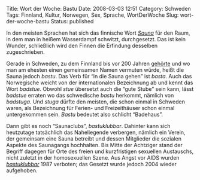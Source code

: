 Title: Wort der Woche: Bastu
Date: 2008-03-03 12:51
Category: Schweden
Tags: Finnland, Kultur, Norwegen, Sex, Sprache, WortDerWoche
Slug: wort-der-woche-bastu
Status: published

In den meisten Sprachen hat sich das finnische Wort
[*Sauna*](http://de.wikipedia.org/wiki/Sauna) für den Raum, in dem man
in heißem Wasserdampf schwitzt, durchgesetzt. Das ist kein Wunder,
schließlich wird den Finnen die Erfindung desselben zugeschrieben.

Gerade in Schweden, zu dem Finnland bis vor 200 Jahren
[gehörte](http://de.wikipedia.org/wiki/Geschichte_Finnlands#Ein_Teil_Schwedens)
und wo man am ehesten einen gemeinsamen Namen vermuten würde, heißt die
Sauna jedoch *bastu*. Das Verb für “in die Sauna gehen” ist *basta*.
Auch das Norwegische weicht von der internationalen Bezeichnung ab und
kennt das Wort *badstue*. Obwohl *stue* übersetzt auch die “gute Stube”
sein kann, lässt *badstue* erraten wo das schwedische *bastu* herkommt,
nämlich von *badstuga*. Und *stuga* dürfte den meisten, die schon einmal
in Schweden waren, als Bezeichnung für Ferien- und Freizeithäuser schon
einmal untergekommen sein. *Bastu* bedeutet also schlicht “Badehaus”.

Dann gibt es noch “Saunaclubs”, *bastuklubbar*. Dahinter kann sich
heutzutage tatsächlich das Naheliegende verbergen, nämlich ein Verein,
der gemeinsam eine Sauna betreibt und dessen Mitglieder die sozialen
Aspekte des Saunagangs hochhalten. Bis Mitte der Achtziger stand der
Begriff dagegen für Orte des freien und kurzfristigen sexuellen
Austauschs, nicht zuletzt in der homosexuellen Szene. Aus Angst vor AIDS
wurden [*bastuklubbar*](http://sv.wikipedia.org/wiki/Bastuklubb) 1987
verboten; das Gesetzt wurde jedoch 2004 wieder aufgehoben.


